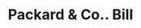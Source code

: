 ---
doi: 10.7916/D8M05HJW
date_other: '1880'
date_other_textual: 1880-1889
form: printed ephemera
genre:
- Invoices
name:
- Packard & Co.
object_in_context_url: https://biggert.cul.columbia.edu/items/view/ave_biggert_01368
subject_hierarchical_geographic:
- Greenville, Pennsylvania, United States
subject_name:
- Packard & Co.
title: Packard & Co.. Bill
sort_title: Packard & Co.. Bill
call_number: ave_biggert_01368
coordinates:
- 41.405,-80.38666666666667
pid: ave_biggert_01368
identifiers: ave_biggert_01368
thumbnail: https://derivativo-3.library.columbia.edu/iiif/2/ldpd:344722/full/!256,256/0/native.jpg
permalink: /biggert/ave_biggert_01368/
layout: iiif-image-page
---